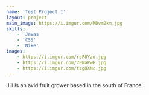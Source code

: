 ```yaml
---
name: 'Test Project 1'
layout: project
main_image: https://i.imgur.com/MDvm2km.jpg
skills:
    - 'Javas'
    - 'CSS'
    - 'Nike'
images: 
    - https://i.imgur.com/rsF8Yzo.jpg
    - https://i.imgur.com/7EWaPwH.jpg
    - https://i.imgur.com/tzg8XNc.jpg
---
```

Jill is an avid fruit grower based in the south of France.